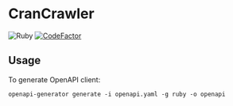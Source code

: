 # CranCrawler
![Ruby](https://github.com/dlalic/cran_crawler/workflows/Ruby/badge.svg)
[![CodeFactor](https://www.codefactor.io/repository/github/dlalic/cran_crawler/badge?s=704630e959ea60fd404809215ffc4c8eedc20ca2)](https://www.codefactor.io/repository/github/dlalic/cran_crawler)

## Usage

To generate OpenAPI client:

```
openapi-generator generate -i openapi.yaml -g ruby -o openapi
```

